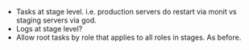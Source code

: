 - Tasks at stage level. i.e. production servers do restart via monit vs staging servers via god.
- Logs at stage level?
- Allow root tasks by role that applies to all roles in stages. As before.
